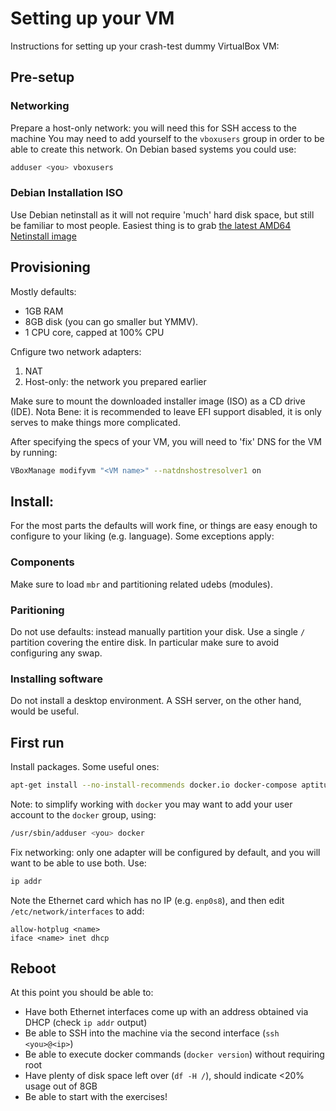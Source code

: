 # Setting up your VM
Instructions for setting up your crash-test dummy VirtualBox VM:

## Pre-setup

### Networking
Prepare a host-only network: you will need this for SSH access to the machine
You may need to add yourself to the `vboxusers` group in order to be able to create this network.
On Debian based systems you could use:

```sh
adduser <you> vboxusers
```

### Debian Installation ISO
Use Debian netinstall as it will not require 'much' hard disk space, but still be familiar to most people. Easiest thing is to grab [the latest AMD64 Netinstall image](https://cdimage.debian.org/cdimage/daily-builds/daily/arch-latest/amd64/iso-cd/)

## Provisioning
Mostly defaults:

 - 1GB RAM
 - 8GB disk (you can go smaller but YMMV).
 - 1 CPU core, capped at 100% CPU

Cnfigure two network adapters:

  1. NAT
  2. Host-only: the network you prepared earlier

Make sure to mount the downloaded installer image (ISO) as a CD drive (IDE).
Nota Bene: it is recommended to leave EFI support disabled, it is only serves to make things more complicated.

After specifying the specs of your VM, you will need to 'fix' DNS for the VM by running:

```sh
VBoxManage modifyvm "<VM name>" --natdnshostresolver1 on
```

## Install:
For the most parts the defaults will work fine, or things are easy enough to configure to your liking (e.g. language). Some exceptions apply:

### Components
Make sure to load `mbr` and partitioning related udebs (modules).

### Paritioning
Do not use defaults: instead manually partition your disk. Use a single `/` partition covering the entire disk. In particular make sure to avoid configuring any swap.

### Installing software
Do not install a desktop environment. A SSH server, on the other hand, would be useful.

## First run
Install packages. Some useful ones:

```sh
apt-get install --no-install-recommends docker.io docker-compose aptitude ssh tmux psmisc git gcc perl libc6-dev iputils-ping
```

Note: to simplify working with `docker` you may want to add your user account to the `docker` group, using:

```sh
/usr/sbin/adduser <you> docker
```

Fix networking: only one adapter will be configured by default, and you will want to be able to use both. Use:
```sh
ip addr
```

Note the Ethernet card which has no IP (e.g. `enp0s8`), and then edit `/etc/network/interfaces` to add:
```
allow-hotplug <name>
iface <name> inet dhcp
```

## Reboot
At this point you should be able to:

 - Have both Ethernet interfaces come up with an address obtained via DHCP (check `ip addr` output)
 - Be able to SSH into the machine via the second interface (`ssh <you>@<ip>`)
 - Be able to execute docker commands (`docker version`) without requiring root
 - Have plenty of disk space left over (`df -H /`), should indicate <20% usage out of 8GB
 - Be able to start with the exercises!
